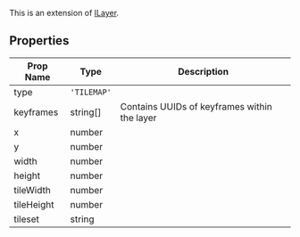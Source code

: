 This is an extension of [ILayer](/Documentation/Interfaces/ILayer.md). 

## Properties

| Prop Name | Type | Description |
| --------------------- | ------ | ------------------- |
| type | `'TILEMAP'` |  |
| keyframes | string[] | Contains UUIDs of keyframes within the layer |
| x | number |  |
| y | number |  |
| width | number |  |
| height | number |  |
| tileWidth | number |  |
| tileHeight | number |  |
| tileset | string |  |